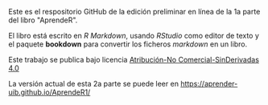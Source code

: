 Este es el respositorio GitHub de la edición preliminar en línea de la 1a parte del libro "AprendeR".

El libro está escrito en *R Markdown*, usando *RStudio* como editor de texto y el paquete **bookdown** para convertir los ficheros *markdown* en un libro. 

Este trabajo se publica bajo licencia [Atribución-No Comercial-SinDerivadas 4.0](https://creativecommons.org/licenses/by-nc-nd/4.0/)

La versión actual de esta 2a parte se puede leer en https://aprender-uib.github.io/AprendeR1/
